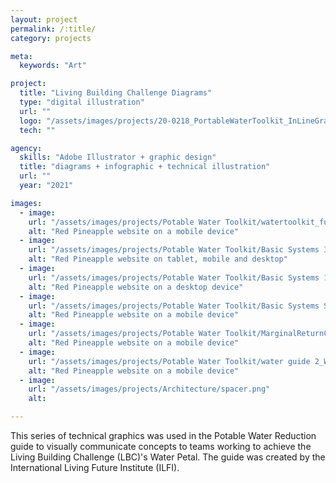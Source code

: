 ```yaml
---
layout: project
permalink: /:title/
category: projects

meta:
  keywords: "Art"

project:
  title: "Living Building Challenge Diagrams"
  type: "digital illustration"
  url: ""
  logo: "/assets/images/projects/20-0218_PortableWaterToolkit_InLineGraphics_thumbnail.png"
  tech: ""

agency:
  skills: "Adobe Illustrator + graphic design"
  title: "diagrams + infographic + technical illustration"
  url: ""
  year: "2021"

images: 
  - image:
    url: "/assets/images/projects/Potable Water Toolkit/watertoolkit_fullmockup_nobackground.png"
    alt: "Red Pineapple website on a mobile device"   
  - image:
    url: "/assets/images/projects/Potable Water Toolkit/Basic Systems 30 MF.png"
    alt: "Red Pineapple website on tablet, mobile and desktop"
  - image:
    url: "/assets/images/projects/Potable Water Toolkit/Basic Systems 100 MF.png"
    alt: "Red Pineapple website on a desktop device"
  - image:
    url: "/assets/images/projects/Potable Water Toolkit/Basic Systems SF.png"
    alt: "Red Pineapple website on a mobile device"
  - image:
    url: "/assets/images/projects/Potable Water Toolkit/MarginalReturnCisterns_Final.png  "
    alt: "Red Pineapple website on a mobile device"      
  - image:
    url: "/assets/images/projects/Potable Water Toolkit/water guide 2_Water Guide.png"
    alt: "Red Pineapple website on a mobile device"
  - image:
    url: "/assets/images/projects/Architecture/spacer.png"
    alt:     

---
```

<p>This series of technical graphics was used in the Potable Water Reduction guide to visually communicate concepts to teams working to achieve the Living Building Challenge (LBC)'s Water Petal. The guide was created by the International Living Future Institute (ILFI).</p>